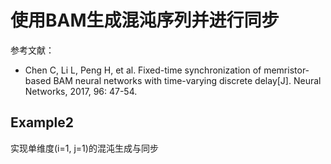 # 使用BAM生成混沌序列并进行同步

参考文献：

* Chen C, Li L, Peng H, et al. Fixed-time synchronization of memristor-based BAM neural networks with time-varying discrete delay[J]. Neural Networks, 2017, 96: 47-54.

## Example2

实现单维度(i=1, j=1)的混沌生成与同步
